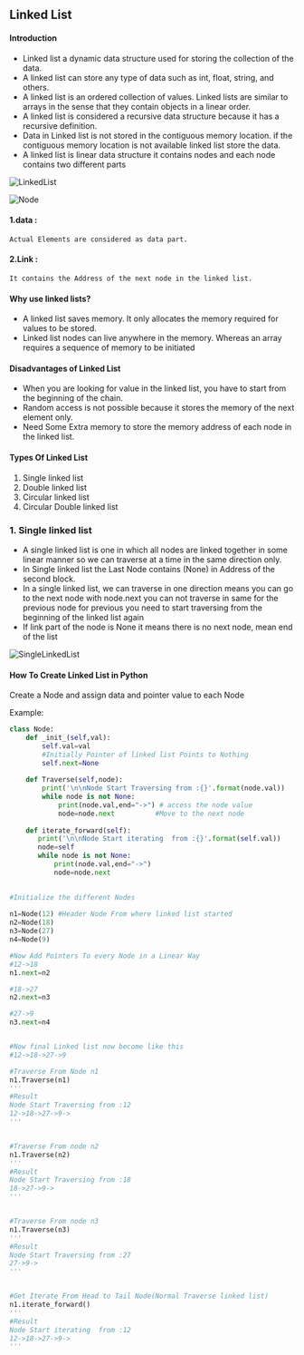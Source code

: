 ## Linked List

#### Introduction
- Linked list a dynamic data structure used for storing the collection of the data.
- A linked list can store any type of data such as int, float, string, and others.
- A linked list is an ordered collection of values. Linked lists are similar to arrays in the sense that they contain objects in a linear order.
- A linked list is considered a recursive data structure because it has a recursive definition.
- Data in Linked list is not stored in the contiguous memory location. if the contiguous memory location is not available linked list store the data.
- A linked list is linear data structure it contains nodes and each node contains two different parts

![LinkedList](https://github.com/chavarera/PythonScript/blob/master/DataStructureAndAlgorithm/llis2t.png)

![Node](https://github.com/chavarera/PythonScript/blob/master/DataStructureAndAlgorithm/sinplenode.png)
#### 1.data :
    Actual Elements are considered as data part.
#### 2.Link :
    It contains the Address of the next node in the linked list.


#### Why use linked lists?
- A linked list saves memory. It only allocates the memory required for values to be stored.
- Linked list nodes can live anywhere in the memory. Whereas an array requires a sequence of memory to be initiated

#### Disadvantages of Linked List
- When you are looking for value in the linked list, you have to start from the beginning of the chain.
- Random access is not possible because it stores the memory of the next element only.
- Need Some Extra memory to store the memory address of each node in the linked list.

#### Types Of Linked List
1. Single linked list
2. Double linked list
3. Circular linked list
4. Circular Double linked list

### 1. Single linked list
- A single linked list is one in which all nodes are linked together in some linear manner so we can traverse at a time in the same direction only.
- In Single linked list the Last Node contains (None) in Address of the second block.
- In a single linked list, we can traverse in one direction means you can go to the next node with
 node.next you can not traverse in same  for the previous  node for previous you need to start traversing from the beginning of the linked list again
- If link part of the node is None it means there is no next node, mean end of the list

![SingleLinkedList](https://github.com/chavarera/PythonScript/blob/master/DataStructureAndAlgorithm/llist.png)

#### How To Create Linked List in Python
Create a Node and assign data and pointer value to each Node

Example:
```python
class Node:
    def _init_(self,val):
        self.val=val
        #Initially Pointer of linked list Points to Nothing
        self.next=None
        
    def Traverse(self,node):
        print('\n\nNode Start Traversing from :{}'.format(node.val))
        while node is not None:
            print(node.val,end="->") # access the node value
            node=node.next          #Move to the next node
            
    def iterate_forward(self):
       print('\n\nNode Start iterating  from :{}'.format(self.val))
       node=self
       while node is not None:
           print(node.val,end="->")
           node=node.next

           
#Initialize the different Nodes
        
n1=Node(12) #Header Node From where linked list started
n2=Node(18)
n3=Node(27)
n4=Node(9)

#Now Add Pointers To every Node in a Linear Way
#12->18
n1.next=n2

#18->27
n2.next=n3

#27->9
n3.next=n4


#Now final Linked list now become like this
#12->18->27->9

#Traverse From Node n1
n1.Traverse(n1)
'''
#Result
Node Start Traversing from :12
12->18->27->9->
'''


#Traverse From node n2
n1.Traverse(n2)
'''
#Result
Node Start Traversing from :18
18->27->9->
'''


#Traverse From node n3
n1.Traverse(n3)
'''
#Result
Node Start Traversing from :27
27->9->
'''


#Get Iterate From Head to Tail Node(Normal Traverse linked list)
n1.iterate_forward()
'''
#Result
Node Start iterating  from :12
12->18->27->9->
'''
```
